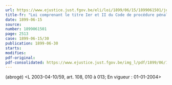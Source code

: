 ```yaml
---
url: https://www.ejustice.just.fgov.be/eli/loi/1899/06/15/1899061501/justel
title-fr: "Loi comprenant le titre Ier et II du Code de procédure pénale militaire. (NOTE : TITRE I abrogé par L 1992-07-24/30, art. 28, 3°; En vigueur : 01-07-1994, en ce qui concerne les membres du personnel de la gendarmerie) (NOTE : Consultation des versions antérieures à partir du 01-01-1990 et mise à jour au 07-05-2003)"
date: 1899-06-15
source:
number: 1899061501
page: 2513
case: 1899-06-15/30
publication: 1899-06-30
starts:
modifies:
pdf-original:
pdf-consolidated: https://www.ejustice.just.fgov.be/img_l/pdf/1899/06/15/1899061501_F.pdf
---
```


(abrogé) <L 2003-04-10/59, art. 108, 010 à 013;  En vigueur :  01-01-2004>
